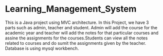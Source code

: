 # Learning_Management_System

This is a Java project using MVC architecture.
In this Project, we have 3 parts such as admin, teacher and student. Admin will add the course for the academic year and
teacher will add the notes for that particular courses and assine the assignments for the courses.Students can view all the notes related to courses and 
do sumit the assignments given by the teacher.
Database is using mysql workbench.
